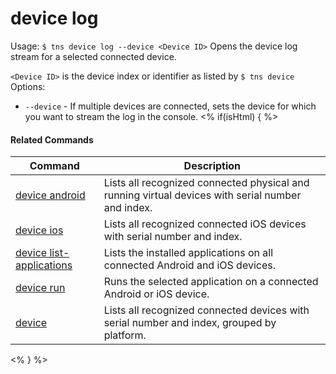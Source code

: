 device log
==========

Usage:
    `$ tns device log --device <Device ID>`
Opens the device log stream for a selected connected device. 

`<Device ID>` is the device index or identifier as listed by `$ tns device`
Options:
* `--device` - If multiple devices are connected, sets the device for which you want to stream the log in the console.
<% if(isHtml) { %> 

#### Related Commands

Command | Description
----------|----------
[device android](device-android.html) | Lists all recognized connected physical and running virtual devices with serial number and index.
[device ios](device-ios.html) | Lists all recognized connected iOS devices with serial number and index.
[device list-applications](device-list-applications.html) | Lists the installed applications on all connected Android and iOS devices.
[device run](device-run.html) | Runs the selected application on a connected Android or iOS device.
[device](device.html) | Lists all recognized connected devices with serial number and index, grouped by platform.
<% } %>